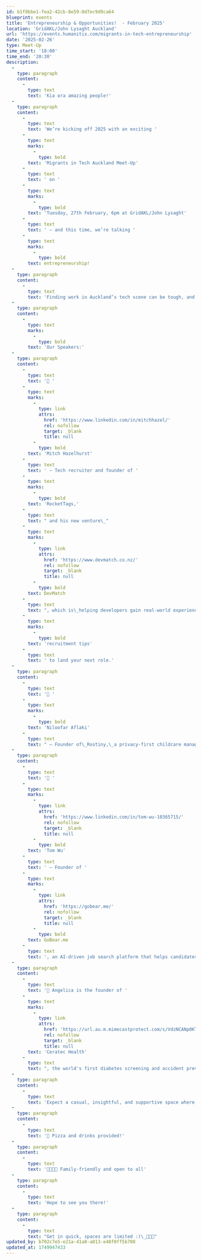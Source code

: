 ```yaml
---
id: b1f8bbe1-fea2-42cb-8e59-0d7ec9d9ca64
blueprint: events
title: 'Entrepreneurship & Opportunities!  - February 2025'
location: 'GridAKL/John Lysaght Auckland'
url: 'https://events.humanitix.com/migrants-in-tech-entrepreneurship'
date: '2025-02-26'
type: Meet-Up
time_start: '18:00'
time_end: '20:30'
description:
  -
    type: paragraph
    content:
      -
        type: text
        text: 'Kia ora amazing people!'
  -
    type: paragraph
    content:
      -
        type: text
        text: 'We’re kicking off 2025 with an exciting '
      -
        type: text
        marks:
          -
            type: bold
        text: 'Migrants in Tech Auckland Meet-Up'
      -
        type: text
        text: ' on '
      -
        type: text
        marks:
          -
            type: bold
        text: 'Tuesday, 27th February, 6pm at GridAKL/John Lysaght'
      -
        type: text
        text: ' – and this time, we’re talking '
      -
        type: text
        marks:
          -
            type: bold
        text: entrepreneurship!
  -
    type: paragraph
    content:
      -
        type: text
        text: 'Finding work in Auckland’s tech scene can be tough, and for many, entrepreneurship has been a powerful way to create opportunities and build something sustainable. At this event, we’ll hear from inspiring founders who have navigated different paths into tech and business.'
  -
    type: paragraph
    content:
      -
        type: text
        marks:
          -
            type: bold
        text: 'Our Speakers:'
  -
    type: paragraph
    content:
      -
        type: text
        text: '🎤 '
      -
        type: text
        marks:
          -
            type: link
            attrs:
              href: 'https://www.linkedin.com/in/mitchhazel/'
              rel: nofollow
              target: _blank
              title: null
          -
            type: bold
        text: 'Mitch Hazelhurst'
      -
        type: text
        text: ' – Tech recruiter and founder of '
      -
        type: text
        marks:
          -
            type: bold
        text: 'RocketTags,'
      -
        type: text
        text: " and his new venture\_"
      -
        type: text
        marks:
          -
            type: link
            attrs:
              href: 'https://www.devmatch.co.nz/'
              rel: nofollow
              target: _blank
              title: null
          -
            type: bold
        text: DevMatch
      -
        type: text
        text: ", which is\_helping developers gain real-world experience. He’ll share insights on breaking into tech and key "
      -
        type: text
        marks:
          -
            type: bold
        text: 'recruitment tips'
      -
        type: text
        text: ' to land your next role.'
  -
    type: paragraph
    content:
      -
        type: text
        text: '🎤 '
      -
        type: text
        marks:
          -
            type: bold
        text: 'Niloofar Aflaki'
      -
        type: text
        text: " – Founder of\_Rostiny,\_a privacy-first childcare management platform, leveraging AI to streamline operations and ensure data security. She’ll share insights on building a scalable tech startup and solving industry challenges with AI."
  -
    type: paragraph
    content:
      -
        type: text
        text: '🎤 '
      -
        type: text
        marks:
          -
            type: link
            attrs:
              href: 'https://www.linkedin.com/in/tom-wu-10365715/'
              rel: nofollow
              target: _blank
              title: null
          -
            type: bold
        text: 'Tom Wu'
      -
        type: text
        text: ' – Founder of '
      -
        type: text
        marks:
          -
            type: link
            attrs:
              href: 'https://gobear.me/'
              rel: nofollow
              target: _blank
              title: null
          -
            type: bold
        text: GoBear.me
      -
        type: text
        text: ', an AI-driven job search platform that helps candidates find their ideal roles faster. He’ll share how technology is transforming job hunting and how to stand out in today’s market.'
  -
    type: paragraph
    content:
      -
        type: text
        text: '🎤 Angelica is the founder of '
      -
        type: text
        marks:
          -
            type: link
            attrs:
              href: 'https://url.au.m.mimecastprotect.com/s/VdzNCANp0KT8QRmvuMujTGgxEG?domain=ceratec.health/'
              rel: nofollow
              target: _blank
              title: null
        text: 'Ceratec Health'
      -
        type: text
        text: ", the world's first diabetes screening and accident prevention AI. Angelica recently won the National HealthTech Challenge and will share her journey into business as a 2nd Gen Migrant and how to find career-transforming opportunities."
  -
    type: paragraph
    content:
      -
        type: text
        text: 'Expect a casual, insightful, and supportive space where you can connect, learn, and get inspired by real stories of tech entrepreneurship.'
  -
    type: paragraph
    content:
      -
        type: text
        text: '🍕 Pizza and drinks provided!'
  -
    type: paragraph
    content:
      -
        type: text
        text: '👨‍👩‍👧‍👦 Family-friendly and open to all'
  -
    type: paragraph
    content:
      -
        type: text
        text: 'Hope to see you there!'
  -
    type: paragraph
    content:
      -
        type: text
        text: "Get in quick, spaces are limited :)\_🚀🚀🚀"
updated_by: b702c7e5-e21a-41a0-a013-e48f0ff5b708
updated_at: 1749947433
---
```

